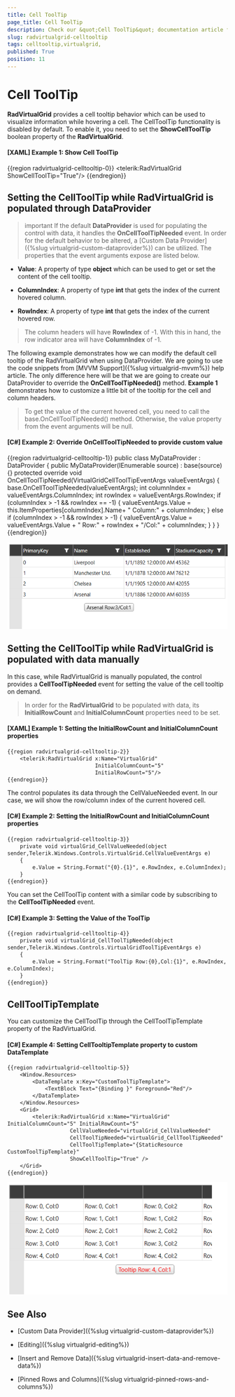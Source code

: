 ```yaml
---
title: Cell ToolTip
page_title: Cell ToolTip
description: Check our &quot;Cell ToolTip&quot; documentation article for the RadVirtualGrid WPF control.
slug: radvirtualgrid-celltooltip
tags: celltooltip,virtualgrid,
published: True
position: 11
---
```


# Cell ToolTip

__RadVirtualGrid__ provides a cell tooltip behavior which can be used to visualize information while hovering a cell. The CellToolTip functionality is disabled by default. To enable it, you need to set the __ShowCellToolTip__ boolean property of the __RadVirtualGrid__.

#### __[XAML] Example 1: Show Cell ToolTip__

{{region radvirtualgrid-celltooltip-0}}
	<telerik:RadVirtualGrid ShowCellToolTip="True"/>
{{endregion}}

## Setting the CellToolTip while RadVirtualGrid is populated through DataProvider

>important If the default __DataProvider__ is used for populating the control with data, it handles the __OnCellToolTipNeeded__ event. In order for the default behavior to be altered, a [Custom Data Provider]({%slug virtualgrid-custom-dataprovider%}) can be utilized. The properties that the event arguments expose are listed below.

* __Value__: A property of type __object__ which can be used to get or set the content of the cell tooltip.

* __ColumnIndex__: A property of type __int__ that gets the index of the current hovered column.

* __RowIndex__: A property of type __int__ that gets the index of the current hovered row.

> The column headers will have __RowIndex__ of -1. With this in hand, the row indicator area will have __ColumnIndex__ of -1.

The following example demonstrates how we can modify the default cell tooltip of the RadVirtualGrid when using DataProvider. We are going to use the code snippets from [MVVM Support]({%slug virtualgrid-mvvm%}) help article. The only difference here will be that we are going to create our DataProvider to override the __OnCellToolTipNeeded()__ method. __Example 1__ demonstrates how to customize a little bit of the tooltip for the cell and column headers.

> To get the value of the current hovered cell, you need to call the base.OnCellToolTipNeeded() method. Otherwise, the value property from the event arguments will be null.

#### __[C#] Example 2: Override OnCellToolTipNeeded to provide custom value__

{{region radvirtualgrid-celltooltip-1}}
	public class MyDataProvider : DataProvider
	{
		public MyDataProvider(IEnumerable source)
			: base(source) 	{}
		protected override void OnCellToolTipNeeded(VirtualGridCellToolTipEventArgs valueEventArgs)
		{
			base.OnCellToolTipNeeded(valueEventArgs);
			int columnIndex = valueEventArgs.ColumnIndex;
			int rowIndex = valueEventArgs.RowIndex;
			if (columnIndex > -1 && rowIndex == -1)
			{
				valueEventArgs.Value = this.ItemProperties[columnIndex].Name+ " Column:" + columnIndex;
			}
			else if (columnIndex > -1 && rowIndex > -1)
			{
				valueEventArgs.Value = valueEventArgs.Value + " Row:" + rowIndex + "/Col:" + columnIndex;
			}
		}
	}
{{endregion}}

![](images/radvirtualgrid-features-celltooltip-customtooltip.PNG)

## Setting the CellToolTip while RadVirtualGrid is populated with data manually

In this case, while RadVirtualGrid is manually populated, the control provides a __CellToolTipNeeded__ event for setting the value of the cell tooltip on demand. 

> In order for the __RadVirtualGrid__ to be populated with data, its __InitialRowCount__ and __InitialColumnCount__ properties need to be set.

#### __[XAML] Example 1: Setting the InitialRowCount and InitialColumnCount properties__
	{{region radvirtualgrid-celltooltip-2}}
		<telerik:RadVirtualGrid x:Name="VirtualGrid"  
								InitialColumnCount="5"  
								InitialRowCount="5"/> 
	{{endregion}}

The control populates its data through the CellValueNeeded event. In our case, we will show the row/column index of the current hovered cell.

#### __[C#] Example 2: Setting the InitialRowCount and InitialColumnCount properties__
	{{region radvirtualgrid-celltooltip-3}}
		private void virtualGrid_CellValueNeeded(object sender,Telerik.Windows.Controls.VirtualGrid.CellValueEventArgs e) 
		{ 
			e.Value = String.Format("{0}.{1}", e.RowIndex, e.ColumnIndex); 
		}  
	{{endregion}}

You can set the CellToolTip content with a similar code by subscribing to the __CellToolTipNeeded__ event.

#### __[C#] Example 3: Setting the Value of the ToolTip__
	{{region radvirtualgrid-celltooltip-4}}
		private void virtualGrid_CellToolTipNeeded(object sender,Telerik.Windows.Controls.VirtualGridToolTipEventArgs e) 
		{ 
			e.Value = String.Format("ToolTip Row:{0},Col:{1}", e.RowIndex, e.ColumnIndex); 
		}  
	{{endregion}}

## CellToolTipTemplate

You can customize the CellToolTip through the CellToolTipTemplate property of the RadVirtualGrid.

#### __[C#] Example 4: Setting CellTooltipTemplate property to custom DataTemplate__
	{{region radvirtualgrid-celltooltip-5}}
		<Window.Resources>
			<DataTemplate x:Key="CustomToolTipTemplate">
				<TextBlock Text="{Binding }" Foreground="Red"/>
			</DataTemplate>
		</Window.Resources>
		<Grid>
			<telerik:RadVirtualGrid x:Name="VirtualGrid" InitialColumnCount="5" InitialRowCount="5"
						CellValueNeeded="virtualGrid_CellValueNeeded" 		
						CellToolTipNeeded="virtualGrid_CellToolTipNeeded" 
						CellToolTipTemplate="{StaticResource CustomToolTipTemplate}" 
						ShowCellToolTip="True" />   
		</Grid>
	{{endregion}}

![](images/radvirtualgrid-features-celltooltip-customtooltiptemplate.PNG)	
	
## See Also

* [Custom Data Provider]({%slug virtualgrid-custom-dataprovider%})

* [Editing]({%slug virtualgrid-editing%})

* [Insert and Remove Data]({%slug virtualgrid-insert-data-and-remove-data%})

* [Pinned Rows and Columns]({%slug virtualgrid-pinned-rows-and-columns%})
